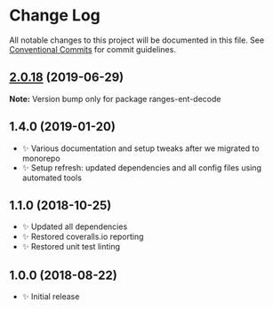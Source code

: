 # Change Log

All notable changes to this project will be documented in this file.
See [Conventional Commits](https://conventionalcommits.org) for commit guidelines.

## [2.0.18](https://gitlab.com/codsen/codsen/compare/ranges-ent-decode@2.0.17...ranges-ent-decode@2.0.18) (2019-06-29)

**Note:** Version bump only for package ranges-ent-decode





## 1.4.0 (2019-01-20)

- ✨ Various documentation and setup tweaks after we migrated to monorepo
- ✨ Setup refresh: updated dependencies and all config files using automated tools

## 1.1.0 (2018-10-25)

- ✨ Updated all dependencies
- ✨ Restored coveralls.io reporting
- ✨ Restored unit test linting

## 1.0.0 (2018-08-22)

- ✨ Initial release
